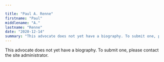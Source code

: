 ```yaml
---

title: "Paul A. Renne"
firstname: "Paul"
middlename: "A."
lastname: "Renne"
date: "2020-12-14"
summary: "This advocate does not yet have a biography. To submit one, please contact the site administrator."
---
```

This advocate does not yet have a biography. To submit one, please contact the site administrator.

